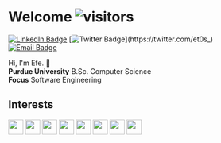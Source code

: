 # Welcome ![visitors](https://visitor-badge.laobi.icu/badge?page_id=et0s)
[![LinkedIn Badge](https://img.shields.io/badge/LinkedIn-0077B5?style=for-the-badge&logo=linkedin&logoColor=white&link=https://www.linkedin.com/in/efe-tas/)](https://www.linkedin.com/in/efe-tas/) [![Twitter Badge](https://img.shields.io/badge/Twitter-1DA1F2?style=for-the-badge&logo=twitter&logoColor=white&link=https://twitter.com/et0s_)](https://twitter.com/et0s_) [![Email Badge](https://img.shields.io/badge/Gmail-D14836?style=for-the-badge&logo=gmail&logoColor=white&link=mailto:etas1337@gmail.com)](mailto:etas1337@gmail.com)

Hi, I'm Efe. :wave:
<br>**Purdue University** B.Sc. Computer Science
<br>**Focus** Software Engineering

## Interests
<img height="30px" src="https://img.shields.io/badge/C-00599C?style=for-the-badge&logo=c&logoColor=white"/> <img height="30px" src="https://img.shields.io/badge/C%2B%2B-00599C?style=for-the-badge&logo=c%2B%2B&logoColor=white"/> <img height="30px" src="https://img.shields.io/badge/Linux-FCC624?style=for-the-badge&logo=linux&logoColor=black"/> <img height="30px" src="https://img.shields.io/badge/Go-00ADD8?style=for-the-badge&logo=go&logoColor=white"/> <img height="30px" src="https://img.shields.io/badge/Python-FFD43B?style=for-the-badge&logo=python&logoColor=darkgreen"/> <img height="30px" src="https://img.shields.io/badge/JavaScript-323330?style=for-the-badge&logo=javascript&logoColor=F7DF1E"> <img height="30px" src="https://img.shields.io/badge/Java-ED8B00?style=for-the-badge&logo=java&logoColor=white"/> <img height="30px" src="https://img.shields.io/badge/Amazon_AWS-232F3E?style=for-the-badge&logo=amazon-aws&logoColor=white"/>
